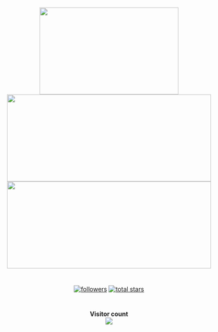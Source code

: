 #
<p align="center">
  <img src ="https://github-readme-stats.vercel.app/api/top-langs/?username=SenchaBrest&langs_count=8&theme=onedark" width="320" height="200">
  <img src ="https://github-readme-stats.vercel.app/api?username=SenchaBrest&show_icons=true&theme=onedark&count_private=true" width="470" height="200">
  <img src ="https://github-readme-stats.vercel.app/api/wakatime?username=SenchaBrest&v=2&theme=onedark" width="470" height="200">
</p>

#

<p align="center">
      <a href="https://github.com/SenchaBrest?tab=followers">
         <img alt="followers" title="Follow me on Github" src="https://custom-icon-badges.demolab.com/github/followers/SenchaBrest?color=236ad3&labelColor=1155ba&style=for-the-badge&logo=person-add&label=Follow&logoColor=white"/></a>
      <a href="https://github.com/SenchaBrest?tab=repositories&sort=stargazers">
         <img alt="total stars" title="Total stars on GitHub" src="https://custom-icon-badges.demolab.com/github/stars/SenchaBrest?color=55960c&style=for-the-badge&labelColor=488207&logo=star"/></a>
   </p>

# 

<p align="center"> 
  <b>Visitor count</b><br>
  <img src="https://profile-counter.glitch.me/SenchaBrest/count.svg" />
</p>

#
